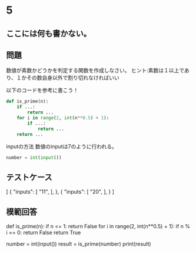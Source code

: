 # 5
ここには何も書かない。
---
## 問題

数値が素数かどうかを判定する関数を作成しなさい。
ヒント:素数は１以上であり、１かその数自身以外で割り切れなければいい

以下のコードを参考に書こう！
```python
def is_prime(n):
    if ...:
        return ...
    for i in range(2, int(n**0.5) + 1):
        if ...:
            return ...
    return ...
```

inputの方法
数値のinputは7のように行われる。
```python
number = int(input())
```

## テストケース

[
	{
		"inputs": 
		[
			"11",
		],
	},
	{
		"inputs": 
		[
			"20",
		],
	}
]


## 模範回答
def is_prime(n):
    if n <= 1:
        return False
    for i in range(2, int(n**0.5) + 1):
        if n % i == 0:
            return False
    return True

number = int(input())
result = is_prime(number)
print(result)
